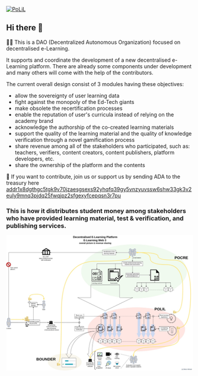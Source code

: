 [![PoLiL](https://raw.githubusercontent.com/e-Learning-DAO/.github/main/profile/E-Learning-Dao-Logo.jpg)](https://github.com/e-Learning-DAO)

## Hi there 👋
🙋‍♀️ This is a DAO (Decentralized Autonomous Organization) focused on decentralised e-Learning. 

It supports and coordinate the development of a new decentralised e-Learning platform.
There are already some components under development and many others will come with the help of the contributors. 

The current overall design consist of 3 modules having these objectives:
- allow the sovereignty of user learning data
- fight against the monopoly of the Ed-Tech giants
- make obsolete the recertification processes
- enable the reputation of user's curricula instead of relying on the academy brand
- acknowledge the authorship of the co-created learning materials
- support the quality of the learning material and the quality of knowledge verification through a novel gamification process
- share revenue among all of the stakeholders who participated, such as: teachers, verifiers, content creators, content publishers, platform developers, etc.
- share the ownership of the platform and the contents


🌈 If you want to contribute, join us or support us by sending ADA to the treasury here
[addr1x8dgthgc5tgk9v70jzaesgsexs92yhqfq39gy5vnzyuvssw6shw33gk3v2euly9mnq3pjdq25fwqjpz2sfgexyfcepqsn3r7pu](https://explorer.cardano.org/en/address.html?address=addr1x8dgthgc5tgk9v70jzaesgsexs92yhqfq39gy5vnzyuvssw6shw33gk3v2euly9mnq3pjdq25fwqjpz2sfgexyfcepqsn3r7pu)

### This is how it distributes student money among stakeholders who have provided learning material, test & verification, and publishing services.
[![e-Learning DAO revenue stream](https://raw.githubusercontent.com/e-Learning-DAO/.github/main/profile/Decentralised%20E-Learning%20Platform%20-%20Overall%20picture%20-%20Revenue%20%26%20Share%20model.jpg)](https://github.com/e-Learning-DAO)
